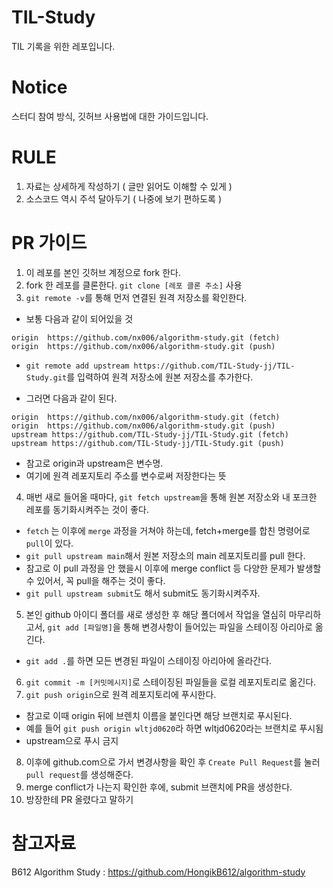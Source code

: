 # TIL-Study
TIL 기록을 위한 레포입니다.


# Notice
스터디 참여 방식, 깃허브 사용법에 대한 가이드입니다.


# RULE
1. 자료는 상세하게 작성하기 ( 글만 읽어도 이해할 수 있게 )
2. 소스코드 역시 주석 달아두기 ( 나중에 보기 편하도록 )

# PR 가이드
1. 이 레포를 본인 깃허브 계정으로 fork 한다.
2. fork 한 레포를 클론한다. `git clone [레포 클론 주소]` 사용
3. `git remote -v`를 통해 먼저 연결된 원격 저장소를 확인한다.

  - 보통 다음과 같이 되어있을 것
  ```
  origin  https://github.com/nx006/algorithm-study.git (fetch)
  origin  https://github.com/nx006/algorithm-study.git (push)
  ```
  - `git remote add upstream https://github.com/TIL-Study-jj/TIL-Study.git`를 입력하여 원격 저장소에 원본 저장소를 추가한다.
  
  - 그러면 다음과 같이 된다.
  ```
  origin  https://github.com/nx006/algorithm-study.git (fetch)
  origin  https://github.com/nx006/algorithm-study.git (push)
  upstream https://github.com/TIL-Study-jj/TIL-Study.git (fetch)
  upstream https://github.com/TIL-Study-jj/TIL-Study.git (push)
  ```
  - 참고로 origin과 upstream은 변수명.
  - 여기에 원격 레포지토리 주소를 변수로써 저장한다는 뜻

4. 매번 새로 들어올 때마다, `git fetch upstream`을 통해 원본 저장소와 내 포크한 레포를 동기화시켜주는 것이 좋다.

  - `fetch` 는 이후에 `merge` 과정을 거쳐야 하는데, fetch+merge를 합친 명령어로 `pull`이 있다.
  - `git pull upstream main`해서 원본 저장소의 main 레포지토리를 pull 한다.
  - 참고로 이 pull 과정을 안 했을시 이후에 merge conflict 등 다양한 문제가 발생할 수 있어서, 꼭 pull을 해주는 것이 좋다.
  - `git pull upstream submit`도 해서 submit도 동기화시켜주자.
5. 본인 github 아이디 폴더를 새로 생성한 후 해당 폴더에서 작업을 열심히 마무리하고서, `git add [파일명]`을 통해 변경사항이 들어있는 파일을 스테이징 아리아로 옮긴다.

  - `git add .`를 하면 모든 변경된 파일이 스테이징 아리아에 올라간다.
6. `git commit -m [커밋메시지]`로 스테이징된 파일들을 로컬 레포지토리로 옮긴다.
7. `git push origin`으로 원격 레포지토리에 푸시한다.
  - 참고로 이때 origin 뒤에 브렌치 이름을 붙인다면 해당 브랜치로 푸시된다.
  - 예를 들어 `git push origin wltjd0620`라 하면 wltjd0620라는 브랜치로 푸시됨
  - upstream으로 푸시 금지

8. 이후에 github.com으로 가서 변경사항을 확인 후 `Create Pull Request`를 눌러 `pull request`를 생성해준다.
9. merge conflict가 나는지 확인한 후에, submit 브랜치에 PR을 생성한다.
10. 방장한테 PR 올렸다고 말하기



 # 참고자료
 B612 Algorithm Study : https://github.com/HongikB612/algorithm-study
